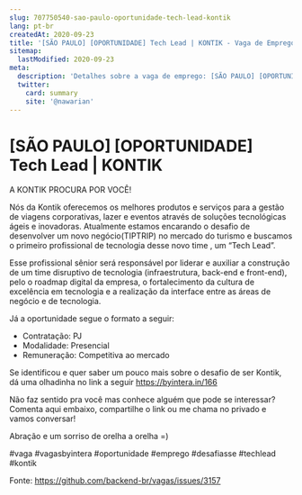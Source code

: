 ```yaml
---
slug: 707750540-sao-paulo-oportunidade-tech-lead-kontik
lang: pt-br
createdAt: 2020-09-23
title: '[SÃO PAULO] [OPORTUNIDADE] Tech Lead | KONTIK - Vaga de Emprego'
sitemap:
  lastModified: 2020-09-23
meta:
  description: 'Detalhes sobre a vaga de emprego: [SÃO PAULO] [OPORTUNIDADE] Tech Lead | KONTIK'
  twitter:
    card: summary
    site: '@nawarian'
---
```


# [SÃO PAULO] [OPORTUNIDADE] Tech Lead | KONTIK

A KONTIK PROCURA POR VOCÊ!

Nós da Kontik oferecemos os melhores produtos e serviços  para a gestão de viagens corporativas, lazer e eventos através de soluções tecnológicas ágeis e inovadoras. Atualmente estamos encarando o desafio de desenvolver um novo negócio(TIPTRIP) no mercado do turismo e buscamos o primeiro profissional de tecnologia desse novo time , um “Tech Lead”.

Esse profissional sênior será responsável  por liderar e auxiliar a construção de um time disruptivo de tecnologia (infraestrutura, back-end e front-end), pelo o roadmap digital da empresa, o fortalecimento da cultura de excelência em tecnologia e a realização da  interface entre as áreas de negócio e de tecnologia. 

Já a oportunidade segue o formato a seguir: 


- Contratação: PJ
- Modalidade: Presencial
- Remuneração: Competitiva ao mercado

Se identificou e quer saber um pouco mais sobre o desafio de ser Kontik, dá uma olhadinha no link a seguir https://byintera.in/166

Não faz sentido pra você mas conhece alguém que pode se interessar? Comenta aqui embaixo, compartilhe o link ou me chama no privado e vamos conversar!

Abração e um sorriso de orelha a orelha =)

#vaga #vagasbyintera #oportunidade #emprego #desafiasse #techlead #kontik


Fonte: https://github.com/backend-br/vagas/issues/3157